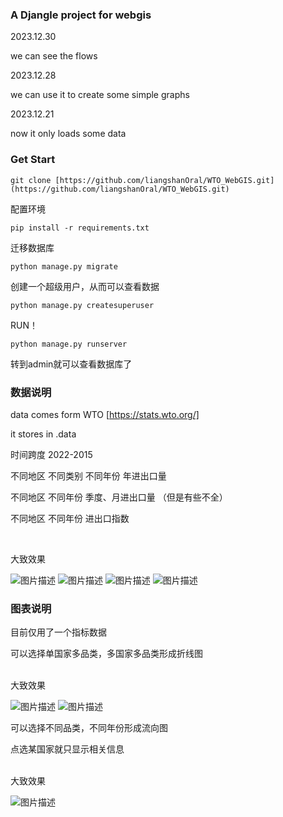 ### A Djangle project for webgis 
2023.12.30

we can see the flows


2023.12.28

we can use it to create some simple graphs


2023.12.21

now it only loads some data


### Get Start
```
git clone [https://github.com/liangshanOral/WTO_WebGIS.git](https://github.com/liangshanOral/WTO_WebGIS.git)
```
配置环境
```
pip install -r requirements.txt
```
迁移数据库
```
python manage.py migrate
```
创建一个超级用户，从而可以查看数据
```
python manage.py createsuperuser
```
RUN！
```
python manage.py runserver
```
转到admin就可以查看数据库了


### 数据说明
data comes form WTO [https://stats.wto.org/]

it stores in .data

时间跨度 2022-2015

不同地区 不同类别 不同年份 年进出口量

不同地区 不同年份 季度、月进出口量 （但是有些不全）

不同地区 不同年份 进出口指数

<br>

大致效果

![图片描述](imgs/Untitled1.png)
![图片描述](imgs/Untitled2.png)
![图片描述](imgs/Untitled3.png)
![图片描述](imgs/Untitled4.png)

### 图表说明
目前仅用了一个指标数据

可以选择单国家多品类，多国家多品类形成折线图

<br>
大致效果

![图片描述](imgs/Untitled5.png)
![图片描述](imgs/Untitled6.png)

可以选择不同品类，不同年份形成流向图

点选某国家就只显示相关信息

<br>
大致效果

![图片描述](imgs/Untitled7.png)
